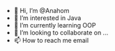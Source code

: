 - 👋 Hi, I’m @Anahom
- 👀 I’m interested in Java
- 🌱 I’m currently learning OOP
- 💞️ I’m looking to collaborate on ...
- 📫 How to reach me email

<!---
Anahom/Anahom is a ✨ special ✨ repository because its `README.md` (this file) appears on your GitHub profile.
You can click the Preview link to take a look at your changes.
--->
